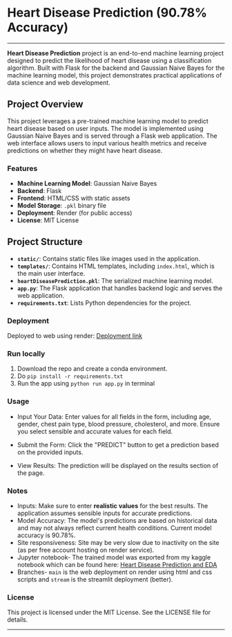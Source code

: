 # Heart Disease Prediction (90.78% Accuracy)

---  



**Heart Disease Prediction** project is an end-to-end machine learning project designed to predict the likelihood of heart disease using a classification algorithm. Built with Flask for the backend and Gaussian Naive Bayes for the machine learning model, this project demonstrates practical applications of data science and web development.

## Project Overview

This project leverages a pre-trained machine learning model to predict heart disease based on user inputs. The model is implemented using Gaussian Naive Bayes and is served through a Flask web application. The web interface allows users to input various health metrics and receive predictions on whether they might have heart disease.

### Features
- **Machine Learning Model**: Gaussian Naive Bayes
- **Backend**: Flask
- **Frontend**: HTML/CSS with static assets
- **Model Storage**: `.pkl` binary file
- **Deployment**: Render (for public access)
- **License**: MIT License

## Project Structure

- **`static/`**: Contains static files like images used in the application.
- **`templates/`**: Contains HTML templates, including `index.html`, which is the main user interface.
- **`heartDiseasePrediction.pkl`**: The serialized machine learning model.
- **`app.py`**: The Flask application that handles backend logic and serves the web application.
- **`requirements.txt`**: Lists Python dependencies for the project.

### Deployment
Deployed to web using render: [Deployment link](https://heart-disease-prediction-mcph.onrender.com/)

### Run locally
1. Download the repo and create a conda environment.
2. Do ```pip install -r requirements.txt```
3. Run the app using ```python run app.py``` in terminal

### Usage
- Input Your Data: Enter values for all fields in the form, including age, gender, chest pain type, blood pressure, cholesterol, and more. Ensure you select sensible and accurate values for each field.

- Submit the Form: Click the "PREDICT" button to get a prediction based on the provided inputs.

- View Results: The prediction will be displayed on the results section of the page.

### Notes
- Inputs: Make sure to enter **realistic values** for the best results. The application assumes sensible inputs for accurate predictions.
- Model Accuracy: The model's predictions are based on historical data and may not always reflect current health conditions. Current model accuracy is 90.78%.
- Site responsiveness: Site may be very slow due to inactivity on the site (as per free account hosting on render service).
- Jupyter notebook- The trained model was exported from my kaggle notebook which can be found here: [Heart Disease Prediction and EDA](https://github.com/shvn22k/kaggle-notebooks/blob/main/heart-disease-prediction.ipynb)
- Branches- ```main``` is the web deployment on render using html and css scripts and ```stream``` is the streamlit deployment (better).

### License
This project is licensed under the MIT License. See the LICENSE file for details.


---  


